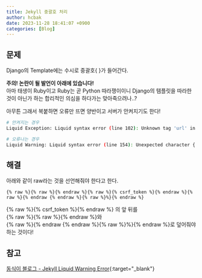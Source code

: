 ```yaml
---
title: Jekyll 중괄호 처리
author: hcbak
date: 2023-11-28 18:41:07 +0900
categories: [Blog]
---
```


## 문제
Django의 Template에는 수시로 중괄호{ }가 들어간다.

**주의! 논란이 될 발언이 아래에 있습니다!**  
아마 태생이 Ruby이고 Ruby는 곧 Python 따라쟁이이니 Django의 템플릿을 따라한 것이 아닌가 하는 합리적인 의심을 하다가는 맞아죽으려나..?

아무튼 그래서 복붙하면 오류만 뜨면 양반이고 서버가 안켜지기도 한다!

```bash
# 안켜지는 경우
Liquid Exception: Liquid syntax error (line 102): Unknown tag 'url' in {md 파일}

# 오류나는 경우
Liquid Warning: Liquid syntax error (line 154): Unexpected character { in "오류 라인" in {md 파일}
```

## 해결
아래와 같이 raw라는 것을 선언해줘야 한다고 한다.

```django
{% raw %}{% raw %}{% endraw %}{% raw %}{% csrf_token %}{% endraw %}{% raw %}{% endraw {% endraw %}{% raw %}%}{% endraw %}
```

{% raw %}{% csrf_token %}{% endraw %} 의 앞 뒤를  
{% raw %}{% raw %}{% endraw %}와  
{% raw %}{% endraw {% endraw %}{% raw %}%}{% endraw %}로 덮어줘야 하는 것이다!

## 참고
[동식이 블로그 - Jekyll Liquid Warning Error](https://dongsik93.github.io/til/2019/12/03/til-jekyll-liquid-warning/){:target="_blank"}